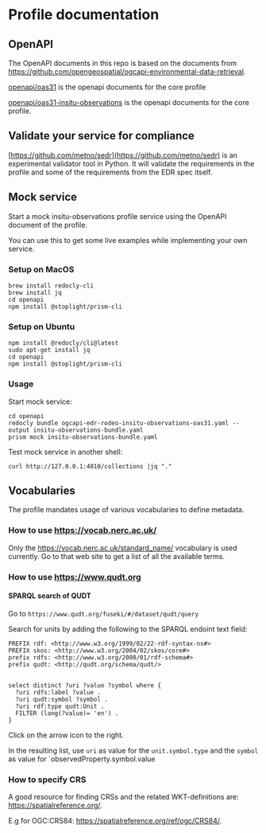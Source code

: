 # Profile documentation

## OpenAPI

The OpenAPI documents in this repo is based on the documents from https://github.com/opengeospatial/ogcapi-environmental-data-retrieval.

[openapi/oas31](openapi/oas31/) is the openapi documents for the core profile

[openapi/oas31-insitu-observations](openapi/oas31-insitu-observations) is the openapi documents for the core profile.


## Validate your service for compliance

[https://github.com/metno/sedr](https://github.com/metno/sedr) is an experimental validator tool in Python. It will validate the requirements in the profile and some of the requirements from the EDR spec itself.

## Mock service

Start a mock insitu-observations profile service using the OpenAPI document of the profile.

You can use this to get some live examples while implementing your own service.

### Setup on MacOS

```shell
brew install redocly-cli
brew install jq
cd openapi
npm install @stoplight/prism-cli
```

### Setup on Ubuntu

```shell
npm install @redocly/cli@latest
sudo apt-get install jq
cd openapi
npm install @stoplight/prism-cli
```

### Usage
Start mock service:

```shell
cd openapi
redocly bundle ogcapi-edr-rodeo-insitu-observations-oas31.yaml --output insitu-observations-bundle.yaml
prism mock insitu-observations-bundle.yaml
```

Test mock service in another shell:

```shell
curl http://127.0.0.1:4010/collections |jq "."
```

## Vocabularies

The profile mandates usage of various vocabularies to define metadata.

### How to use https://vocab.nerc.ac.uk/

Only the https://vocab.nerc.ac.uk/standard_name/ vocabulary is used currently. Go to that web site to get a list of all the available terms.

### How to use https://www.qudt.org

#### SPARQL search of QUDT

Go to `https://www.qudt.org/fuseki/#/dataset/qudt/query`

Search for units by adding the following to the SPARQL endoint text field:

```
PREFIX rdf: <http://www.w3.org/1999/02/22-rdf-syntax-ns#>
PREFIX skos: <http://www.w3.org/2004/02/skos/core#>
prefix rdfs: <http://www.w3.org/2000/01/rdf-schema#> 
prefix qudt: <http://qudt.org/schema/qudt/>


select distinct ?uri ?value ?symbol where {
  ?uri rdfs:label ?value .
  ?uri qudt:symbol ?symbol .
  ?uri rdf:type qudt:Unit .
  FILTER (lang(?value)= 'en') .
}
```
Click on the arrow icon to the right.

In the resulting list, use `uri` as value for the `unit.symbol.type` and the `symbol` as value for `observedProperty.symbol.value

### How to specify CRS

A good resource for finding CRSs and the related WKT-definitions are: https://spatialreference.org/.

E.g for OGC:CRS84: https://spatialreference.org/ref/ogc/CRS84/.
